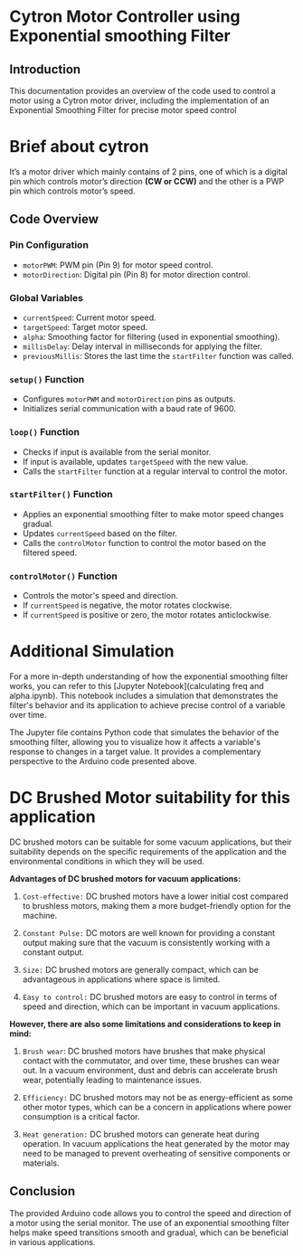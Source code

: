 # Cytron Motor Controller using Exponential smoothing Filter

## Introduction

This documentation provides an overview of the code used to control a motor using a Cytron motor driver, including the implementation of an Exponential Smoothing Filter for precise motor speed control

# Brief about cytron

It’s a motor driver which mainly contains of 2 pins, one of which is a digital pin which controls motor’s direction **(CW or CCW)** and the other is a PWP pin which controls motor’s speed.

## Code Overview

### Pin Configuration

- `motorPWM`: PWM pin (Pin 9) for motor speed control.
- `motorDirection`: Digital pin (Pin 8) for motor direction control.

### Global Variables

- `currentSpeed`: Current motor speed.
- `targetSpeed`: Target motor speed.
- `alpha`: Smoothing factor for filtering (used in exponential smoothing).
- `millisDelay`: Delay interval in milliseconds for applying the filter.
- `previousMillis`: Stores the last time the `startFilter` function was called.

### `setup()` Function

- Configures `motorPWM` and `motorDirection` pins as outputs.
- Initializes serial communication with a baud rate of 9600.

### `loop()` Function

- Checks if input is available from the serial monitor.
- If input is available, updates `targetSpeed` with the new value.
- Calls the `startFilter` function at a regular interval to control the motor.

### `startFilter()` Function

- Applies an exponential smoothing filter to make motor speed changes gradual.
- Updates `currentSpeed` based on the filter.
- Calls the `controlMotor` function to control the motor based on the filtered speed.

### `controlMotor()` Function

- Controls the motor's speed and direction.
- If `currentSpeed` is negative, the motor rotates clockwise.
- If `currentSpeed` is positive or zero, the motor rotates anticlockwise.

# Additional Simulation

For a more in-depth understanding of how the exponential smoothing filter works, you can refer to this [Jupyter Notebook](calculating freq and alpha.ipynb). This notebook includes a simulation that demonstrates the filter's behavior and its application to achieve precise control of a variable over time.

The Jupyter file contains Python code that simulates the behavior of the smoothing filter, allowing you to visualize how it affects a variable's response to changes in a target value. It provides a complementary perspective to the Arduino code presented above.

# DC Brushed Motor suitability for this application

DC brushed motors can be suitable for some vacuum applications, but their suitability depends on the specific requirements of the application and the environmental conditions in which they will be used.

**Advantages of DC brushed motors for vacuum applications:**

1. `Cost-effective:` DC brushed motors have a lower initial cost compared to brushless motors, making them a more budget-friendly option for the machine.
   
2. `Constant Pulse:` DC motors are well known for providing a constant output making sure that the vacuum is consistently working with a constant output.

3. `Size:` DC brushed motors are generally compact, which can be advantageous in applications where space is limited.

4. `Easy to control:` DC brushed motors are easy to control in terms of speed and direction, which can be important in vacuum applications.

**However, there are also some limitations and considerations to keep in mind:**

1. `Brush wear`: DC brushed motors have brushes that make physical contact with the commutator, and over time, these brushes can wear out. In a vacuum environment, dust and debris can accelerate brush wear, potentially leading to maintenance issues.

2. `Efficiency:` DC brushed motors may not be as energy-efficient as some other motor types, which can be a concern in applications where power consumption is a critical factor.
   
3. `Heat generation:` DC brushed motors can generate heat during operation. In vacuum applications the heat generated by the motor may need to be managed to prevent overheating of sensitive components or materials.
## Conclusion

The provided Arduino code allows you to control the speed and direction of a motor using the serial monitor. The use of an exponential smoothing filter helps make speed transitions smooth and gradual, which can be beneficial in various applications.